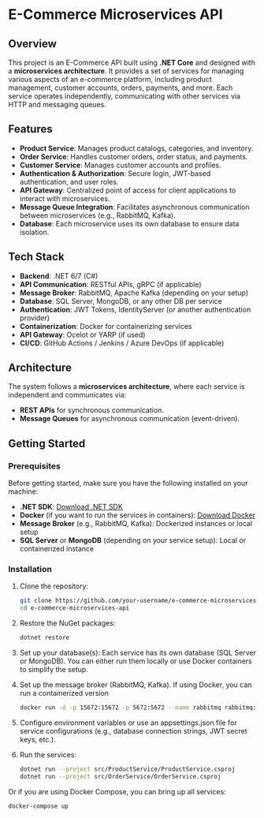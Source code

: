 # E-Commerce Microservices API

## Overview

This project is an E-Commerce API built using **.NET Core** and designed with a **microservices architecture**. It provides a set of services for managing various aspects of an e-commerce platform, including product management, customer accounts, orders, payments, and more. Each service operates independently, communicating with other services via HTTP and messaging queues.

## Features

- **Product Service**: Manages product catalogs, categories, and inventory.
- **Order Service**: Handles customer orders, order status, and payments.
- **Customer Service**: Manages customer accounts and profiles.
- **Authentication & Authorization**: Secure login, JWT-based authentication, and user roles.
- **API Gateway**: Centralized point of access for client applications to interact with microservices.
- **Message Queue Integration**: Facilitates asynchronous communication between microservices (e.g., RabbitMQ, Kafka).
- **Database**: Each microservice uses its own database to ensure data isolation.
  
## Tech Stack

- **Backend**: .NET 6/7 (C#)
- **API Communication**: RESTful APIs, gRPC (if applicable)
- **Message Broker**: RabbitMQ, Apache Kafka (depending on your setup)
- **Database**: SQL Server, MongoDB, or any other DB per service
- **Authentication**: JWT Tokens, IdentityServer (or another authentication provider)
- **Containerization**: Docker for containerizing services
- **API Gateway**: Ocelot or YARP (if used)
- **CI/CD**: GitHub Actions / Jenkins / Azure DevOps (if applicable)
  
## Architecture

The system follows a **microservices architecture**, where each service is independent and communicates via:

- **REST APIs** for synchronous communication.
- **Message Queues** for asynchronous communication (event-driven).

## Getting Started

### Prerequisites

Before getting started, make sure you have the following installed on your machine:

- **.NET SDK**: [Download .NET SDK](https://dotnet.microsoft.com/download)
- **Docker** (if you want to run the services in containers): [Download Docker](https://www.docker.com/products/docker-desktop)
- **Message Broker** (e.g., RabbitMQ, Kafka): Dockerized instances or local setup
- **SQL Server** or **MongoDB** (depending on your service setup): Local or containerized instance
  
### Installation

1. Clone the repository:

   ```bash
   git clone https://github.com/your-username/e-commerce-microservices-api.git
   cd e-commerce-microservices-api

2. Restore the NuGet packages:

   ```bash
   dotnet restore

3. Set up your database(s):  Each service has its own database (SQL Server or MongoDB). You can either run them locally or use Docker containers to simplify the setup.

4. Set up the message broker (RabbitMQ, Kafka). If using Docker, you can run a containerized version

   ```bash
   docker run -d -p 15672:15672 -p 5672:5672 --name rabbitmq rabbitmq:management

5. Configure environment variables or use an appsettings.json file for service configurations (e.g., database connection strings, JWT secret keys, etc.).

6. Run the services:

   ```bash
   dotnet run --project src/ProductService/ProductService.csproj
   dotnet run --project src/OrderService/OrderService.csproj

  Or if you are using Docker Compose, you can bring up all services:
   
   ```bash
   docker-compose up
